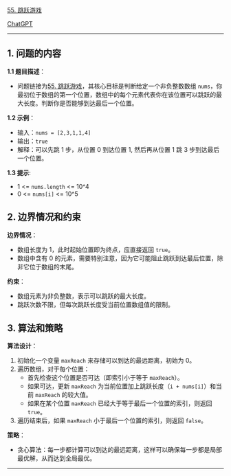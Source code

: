 [55. 跳跃游戏](https://leetcode.cn/problems/jump-game)

[ChatGPT](https://chat.openai.com/share/5133ab98-f5b0-4fa8-bc68-1e74d2fac010)

---

## 1. 问题的内容
**1.1 题目描述**：
- 问题链接为[55. 跳跃游戏](https://leetcode.cn/problems/jump-game)，其核心目标是判断给定一个非负整数数组 `nums`，你最初位于数组的第一个位置，数组中的每个元素代表你在该位置可以跳跃的最大长度。判断你是否能够到达最后一个位置。

**1.2 示例**：
- 输入：`nums = [2,3,1,1,4]`
- 输出：`true`
- 解释：可以先跳 1 步，从位置 0 到达位置 1, 然后再从位置 1 跳 3 步到达最后一个位置。

**1.3 提示**:
- 1 <= `nums.length` <= 10^4
- 0 <= `nums[i]` <= 10^5

## 2. 边界情况和约束
**边界情况**：
- 数组长度为 1，此时起始位置即为终点，应直接返回 `true`。
- 数组中含有 0 的元素，需要特别注意，因为它可能阻止跳跃到达最后位置，除非它位于数组的末尾。

**约束**：
- 数组元素为非负整数，表示可以跳跃的最大长度。
- 跳跃次数不限，但每次跳跃长度受当前位置数组值的限制。


## 3. 算法和策略
**算法设计**：
1. 初始化一个变量 `maxReach` 来存储可以到达的最远距离，初始为 0。
2. 遍历数组，对于每个位置：
   - 首先检查这个位置是否可达（即索引小于等于 `maxReach`）。
   - 如果可达，更新 `maxReach` 为当前位置加上跳跃长度（`i + nums[i]`）和当前 `maxReach` 的较大值。
   - 如果在某个位置 `maxReach` 已经大于等于最后一个位置的索引，则返回 `true`。
3. 遍历结束后，如果 `maxReach` 小于最后一个位置的索引，则返回 `false`。

**策略**：
- 贪心算法：每一步都计算可以到达的最远距离，这样可以确保每一步都是局部最优解，从而达到全局最优。

---
